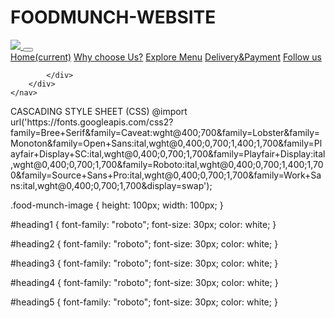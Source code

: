 # FOODMUNCH-WEBSITE
<!DOCTYPE html>
<html>

<head>
    <link rel="stylesheet" href="https://stackpath.bootstrapcdn.com/bootstrap/4.5.2/css/bootstrap.min.css" integrity="sha384-JcKb8q3iqJ61gNV9KGb8thSsNjpSL0n8PARn9HuZOnIxN0hoP+VmmDGMN5t9UJ0Z" crossorigin="anonymous" />
    <script src="https://code.jquery.com/jquery-3.5.1.slim.min.js" integrity="sha384-DfXdz2htPH0lsSSs5nCTpuj/zy4C+OGpamoFVy38MVBnE+IbbVYUew+OrCXaRkfj" crossorigin="anonymous"></script>
    <script src="https://cdn.jsdelivr.net/npm/popper.js@1.16.1/dist/umd/popper.min.js" integrity="sha384-9/reFTGAW83EW2RDu2S0VKaIzap3H66lZH81PoYlFhbGU+6BZp6G7niu735Sk7lN" crossorigin="anonymous"></script>
    <script src="https://stackpath.bootstrapcdn.com/bootstrap/4.5.2/js/bootstrap.min.js" integrity="sha384-B4gt1jrGC7Jh4AgTPSdUtOBvfO8shuf57BaghqFfPlYxofvL8/KUEfYiJOMMV+rV" crossorigin="anonymous"></script>
</head>

<body>
    <nav class="navbar navbar-expand-lg navbar-dark bg-dark">
        <a class="navbar-brand" href="#">
            <img src="https://d1tgh8fmlzexmh.cloudfront.net/ccbp-responsive-website/food-munch-logo-img.png" class="food-munch-image" />
        </a>
        <button class="navbar-toggler" type="button" data-toggle="collapse" data-target="#navbarNavAltMarkup" aria-controls="navbarNavAltMarkup" aria-expanded="false" aria-label="Toggle navigation">
            <span class="navbar-toggler-icon"></span>
        </button>
        <div class="collapse navbar-collapse" id="navbarNavAltMarkup">
            <div class="navbar-nav ml-auto">
                <a class="nav-link active" id="heading1" href="#">Home<span class="sr-only">(current)</span></a>
                <a class="nav-link" id="heading2" href="#">Why choose Us?</a>
                <a class="nav-link" id="heading3" href="#">Explore Menu</a>
                <a class="nav-link" id="heading4" href="#">Delivery&Payment</a>
                <a class="nav-link" id="heading5" href="#">Follow us</a>



            </div>
        </div>
    </nav>
</body>

</html> 
CASCADING STYLE SHEET (CSS)
@import url('https://fonts.googleapis.com/css2?family=Bree+Serif&family=Caveat:wght@400;700&family=Lobster&family=Monoton&family=Open+Sans:ital,wght@0,400;0,700;1,400;1,700&family=Playfair+Display+SC:ital,wght@0,400;0,700;1,700&family=Playfair+Display:ital,wght@0,400;0,700;1,700&family=Roboto:ital,wght@0,400;0,700;1,400;1,700&family=Source+Sans+Pro:ital,wght@0,400;0,700;1,700&family=Work+Sans:ital,wght@0,400;0,700;1,700&display=swap');

.food-munch-image {
    height: 100px;
    width: 100px;
}



#heading1 {
    font-family: "roboto";
    font-size: 30px;
    color: white;
}

#heading2 {
    font-family: "roboto";
    font-size: 30px;
    color: white;
}

#heading3 {
    font-family: "roboto";
    font-size: 30px;
    color: white;
}

#heading4 {
    font-family: "roboto";
    font-size: 30px;
    color: white;
}

#heading5 {
    font-family: "roboto";
    font-size: 30px;
    color: white;
} 
